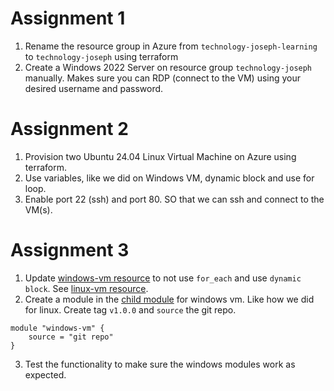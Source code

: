 # Assignment 1
1. Rename the resource group in Azure from `technology-joseph-learning` to `technology-joseph` using terraform
2. Create a Windows 2022 Server on resource group `technology-joseph` manually. Makes sure you can RDP (connect to the VM) using your desired username and password.

# Assignment 2
1. Provision two Ubuntu 24.04 Linux Virtual Machine on Azure using terraform.
2. Use variables, like we did on Windows VM, dynamic block and use for loop.
3. Enable port 22 (ssh) and port 80. SO that we can ssh and connect to the VM(s).

# Assignment 3
1. Update [windows-vm resource](https://github.com/jojo-orgs/azure-windows/blob/main/main.tf#L74-L100) to not use `for_each` and use `dynamic block`. See [linux-vm resource](https://github.com/jojo-orgs/azure-linux/blob/main/main.tf#L69-L102).
2. Create a module in the [child module](https://github.com/jojo-engineer/terraform/blob/main/main.tf) for windows vm. Like how we did for linux. Create tag `v1.0.0` and `source` the git repo.
```hcl
module "windows-vm" {
    source = "git repo"
}
```
3. Test the functionality to make sure the windows modules work as expected.